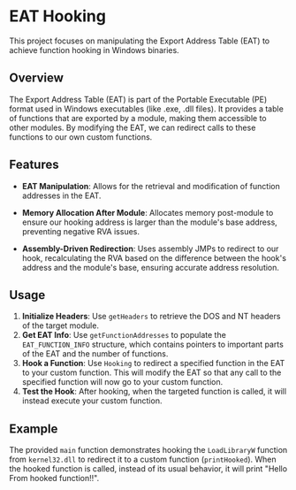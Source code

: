 # EAT Hooking 

This project focuses on manipulating the Export Address Table (EAT) to achieve function hooking in Windows binaries.

## Overview

The Export Address Table (EAT) is part of the Portable Executable (PE) format used in Windows executables (like .exe, .dll files). It provides a table of functions that are exported by a module, making them accessible to other modules. By modifying the EAT, we can redirect calls to these functions to our own custom functions.

## Features

- **EAT Manipulation**: Allows for the retrieval and modification of function addresses in the EAT.
- **Memory Allocation After Module**: Allocates memory post-module to ensure our hooking address is larger than the module's base address, preventing negative RVA issues.
  
- **Assembly-Driven Redirection**: Uses assembly JMPs to redirect to our hook, recalculating the RVA based on the difference between the hook's address and the module's base, ensuring accurate address resolution.


## Usage

1. **Initialize Headers**: Use `getHeaders` to retrieve the DOS and NT headers of the target module.
2. **Get EAT Info**: Use `getFunctionAddresses` to populate the `EAT_FUNCTION_INFO` structure, which contains pointers to important parts of the EAT and the number of functions.
3. **Hook a Function**: Use `Hooking` to redirect a specified function in the EAT to your custom function. This will modify the EAT so that any call to the specified function will now go to your custom function.
4. **Test the Hook**: After hooking, when the targeted function is called, it will instead execute your custom function.

## Example

The provided `main` function demonstrates hooking the `LoadLibraryW` function from `kernel32.dll` to redirect it to a custom function (`printHooked`). When the hooked function is called, instead of its usual behavior, it will print "Hello From hooked function!!".
